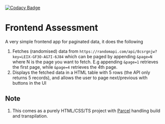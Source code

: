 [![Codacy Badge](https://app.codacy.com/project/badge/Grade/8c4afc4a6b0d40f98a4aa2cc32c25404)](https://www.codacy.com/gh/johnexzy/pipeline-eligibility-project/dashboard?utm_source=github.com&amp;utm_medium=referral&amp;utm_content=johnexzy/pipeline-eligibility-project&amp;utm_campaign=Badge_Grade)

# Frontend Assessment

A very simple frontend app for paginated data, it does the following
1.  Fetches (randomised) data from `https://randomapi.com/api/8csrgnjw?key=LEIX-GF3O-AG7I-6J84` which can be paged by appending `&page=N` where N is the page you want to fetch. E.g appending `&page=1` retrieves the first page, while `&page=4` retrieves the 4th page.
2.  Displays the fetched data in a HTML table with 5 rows (the API only returns 5 records), and allows the user to page next/previous with buttons in the UI
## Note
1.  This comes as a purely HTML/CSS/TS project with [Parcel](https://parceljs.org/docs/) handling build and transpilation. 


